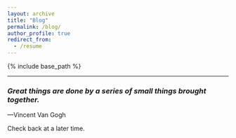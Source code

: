 ```yaml
---
layout: archive
title: "Blog"
permalink: /blog/
author_profile: true
redirect_from:
  - /resume
---
```


{% include base_path %}

---

### *Great things are done by a series of small things brought together.*
—Vincent Van Gogh

Check back at a later time.
